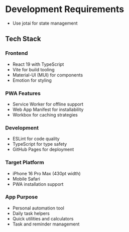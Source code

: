 # Development Requirements

- Use jotai for state management

## Tech Stack

### Frontend
- React 19 with TypeScript
- Vite for build tooling
- Material-UI (MUI) for components
- Emotion for styling

### PWA Features
- Service Worker for offline support
- Web App Manifest for installability
- Workbox for caching strategies

### Development
- ESLint for code quality
- TypeScript for type safety
- GitHub Pages for deployment

### Target Platform
- iPhone 16 Pro Max (430pt width)
- Mobile Safari
- PWA installation support

### App Purpose
- Personal automation tool
- Daily task helpers
- Quick utilities and calculators
- Task and reminder management
